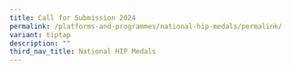 ```yaml
---
title: Call for Submission 2024
permalink: /platforms-and-programmes/national-hip-medals/permalink/
variant: tiptap
description: ""
third_nav_title: National HIP Medals
---
```

<p></p>